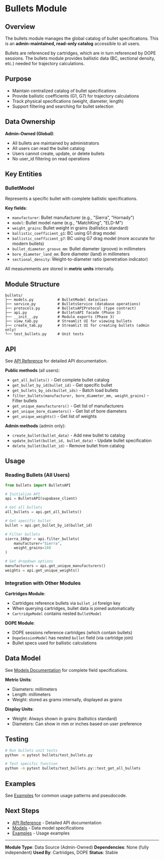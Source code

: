 # Bullets Module

## Overview

The bullets module manages the global catalog of bullet specifications. This is an **admin-maintained, read-only catalog** accessible to all users.

Bullets are referenced by cartridges, which are in turn referenced by DOPE sessions. The bullets module provides ballistic data (BC, sectional density, etc.) needed for trajectory calculations.

## Purpose

- Maintain centralized catalog of bullet specifications
- Provide ballistic coefficients (G1, G7) for trajectory calculations
- Track physical specifications (weight, diameter, length)
- Support filtering and searching for bullet selection

## Data Ownership

**Admin-Owned (Global)**:
- All bullets are maintained by administrators
- All users can read the bullet catalog
- Users cannot create, update, or delete bullets
- No user_id filtering on read operations

## Key Entities

### BulletModel

Represents a specific bullet with complete ballistic specifications.

**Key fields**:
- `manufacturer`: Bullet manufacturer (e.g., "Sierra", "Hornady")
- `model`: Bullet model name (e.g., "MatchKing", "ELD-M")
- `weight_grains`: Bullet weight in grains (ballistics standard)
- `ballistic_coefficient_g1`: BC using G1 drag model
- `ballistic_coefficient_g7`: BC using G7 drag model (more accurate for modern bullets)
- `bullet_diameter_groove_mm`: Bullet diameter (groove) in millimeters
- `bore_diameter_land_mm`: Bore diameter (land) in millimeters
- `sectional_density`: Weight-to-diameter ratio (penetration indicator)

All measurements are stored in **metric units** internally.

## Module Structure

```
bullets/
├── models.py           # BulletModel dataclass
├── service.py          # BulletsService (database operations)
├── protocols.py        # BulletsAPIProtocol (type contract)
├── api.py              # BulletsAPI facade (Phase 3)
├── __init__.py         # Module exports (Phase 3)
├── view_tab.py         # Streamlit UI for viewing bullets
├── create_tab.py       # Streamlit UI for creating bullets (admin only)
└── test_bullets.py     # Unit tests
```

## API

See [API Reference](api-reference.md) for detailed API documentation.

**Public methods** (all users):
- `get_all_bullets()` - Get complete bullet catalog
- `get_bullet_by_id(bullet_id)` - Get specific bullet
- `get_bullets_by_ids(bullet_ids)` - Batch load bullets
- `filter_bullets(manufacturer, bore_diameter_mm, weight_grains)` - Filter bullets
- `get_unique_manufacturers()` - Get list of manufacturers
- `get_unique_bore_diameters()` - Get list of bore diameters
- `get_unique_weights()` - Get list of weights

**Admin methods** (admin only):
- `create_bullet(bullet_data)` - Add new bullet to catalog
- `update_bullet(bullet_id, bullet_data)` - Update bullet specification
- `delete_bullet(bullet_id)` - Remove bullet from catalog

## Usage

### Reading Bullets (All Users)

```python
from bullets import BulletsAPI

# Initialize API
api = BulletsAPI(supabase_client)

# Get all bullets
all_bullets = api.get_all_bullets()

# Get specific bullet
bullet = api.get_bullet_by_id(bullet_id)

# Filter bullets
sierra_168gr = api.filter_bullets(
    manufacturer="Sierra",
    weight_grains=168
)

# Get dropdown options
manufacturers = api.get_unique_manufacturers()
weights = api.get_unique_weights()
```

### Integration with Other Modules

**Cartridges Module**:
- Cartridges reference bullets via `bullet_id` foreign key
- When querying cartridges, bullet data is joined automatically
- `CartridgeModel` contains nested `BulletModel`

**DOPE Module**:
- DOPE sessions reference cartridges (which contain bullets)
- `DopeSessionModel` has nested `bullet` field (via cartridge join)
- Bullet specs used for ballistic calculations

## Data Model

See [Models Documentation](models.md) for complete field specifications.

**Metric Units**:
- Diameters: millimeters
- Length: millimeters
- Weight: stored as grams internally, displayed as grains

**Display Units**:
- Weight: Always shown in grains (ballistics standard)
- Diameters: Can show in mm or inches based on user preference

## Testing

```bash
# Run bullets unit tests
python -m pytest bullets/test_bullets.py

# Test specific function
python -m pytest bullets/test_bullets.py::test_get_all_bullets
```

## Examples

See [Examples](examples.md) for common usage patterns and pseudocode.

## Next Steps

- [API Reference](api-reference.md) - Detailed API documentation
- [Models](models.md) - Data model specifications
- [Examples](examples.md) - Usage examples

---

**Module Type**: Data Source (Admin-Owned)
**Dependencies**: None (fully independent)
**Used By**: Cartridges, DOPE
**Status**: Stable